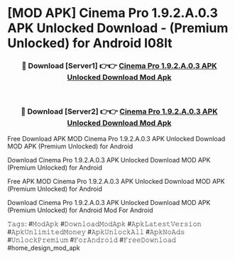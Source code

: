 # [MOD APK] Cinema Pro 1.9.2.A.0.3 APK Unlocked Download - (Premium Unlocked) for Android l08lt



<div align="center">
<h3>🔴 Download [Server1] 👉👉 <a href="https://momento.my/?title=Cinema_Pro_1.9.2.A.0.3_APK_Unlocked_Download">Cinema Pro 1.9.2.A.0.3 APK Unlocked Download Mod Apk</a></h3><br>

<h3>🔴 Download [Server2] 👉👉 <a href="https://momento.my/?title=Cinema_Pro_1.9.2.A.0.3_APK_Unlocked_Download">Cinema Pro 1.9.2.A.0.3 APK Unlocked Download Mod Apk</a></h3>
</div>



Free Download APK MOD Cinema Pro 1.9.2.A.0.3 APK Unlocked Download MOD APK (Premium Unlocked) for Android

Download Cinema Pro 1.9.2.A.0.3 APK Unlocked Download MOD APK (Premium Unlocked) for Android

Free APK MOD Cinema Pro 1.9.2.A.0.3 APK Unlocked Download MOD APK (Premium Unlocked) for Android

Download Cinema Pro 1.9.2.A.0.3 APK Unlocked Download MOD APK (Premium Unlocked) for Android Mod For Android

𝚃𝚊𝚐𝚜: #𝙼𝚘𝚍𝙰𝚙𝚔 #𝙳𝚘𝚠𝚗𝚕𝚘𝚊𝚍𝙼𝚘𝚍𝙰𝚙𝚔 #𝙰𝚙𝚔𝙻𝚊𝚝𝚎𝚜𝚝𝚅𝚎𝚛𝚜𝚒𝚘𝚗 #𝙰𝚙𝚔𝚄𝚗𝚕𝚒𝚖𝚒𝚝𝚎𝚍𝙼𝚘𝚗𝚎𝚢 #𝙰𝚙𝚔𝚄𝚗𝚕𝚘𝚌𝚔𝙰𝚕𝚕 #𝙰𝚙𝚔𝙽𝚘𝙰𝚍𝚜 #𝚄𝚗𝚕𝚘𝚌𝚔𝙿𝚛𝚎𝚖𝚒𝚞𝚖 #𝙵𝚘𝚛𝙰𝚗𝚍𝚛𝚘𝚒𝚍 #𝙵𝚛𝚎𝚎𝙳𝚘𝚠𝚗𝚕𝚘𝚊𝚍 #home_design_mod_apk
